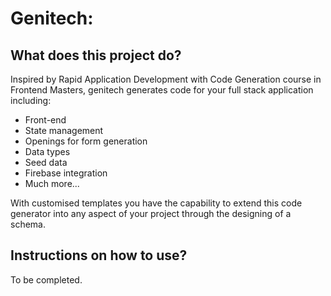 # Genitech:

## What does this project do?

Inspired by Rapid Application Development with Code Generation course in Frontend Masters, genitech generates code for your full stack application including:
- Front-end
- State management
- Openings for form generation
- Data types
- Seed data 
- Firebase integration
- Much more...

With customised templates you have the capability to extend this code generator into any aspect of your project through the designing of a schema.

## Instructions on how to use?

To be completed.
